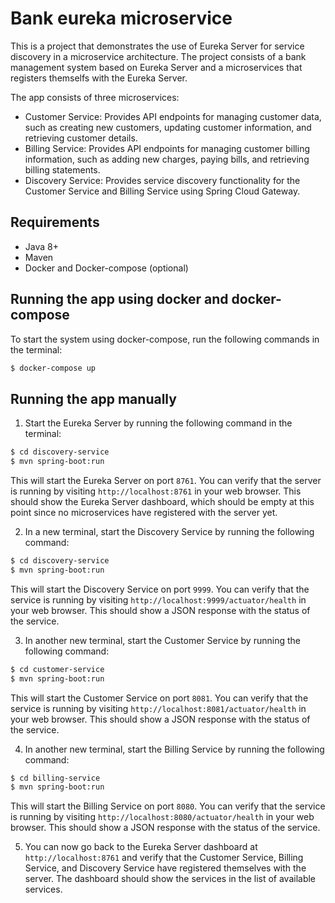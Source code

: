 # Bank eureka microservice

This is a project that demonstrates the use of Eureka Server for service discovery in a microservice architecture. The project consists of a bank management system based on Eureka Server and a microservices that registers themselfs with the Eureka Server.  

The app consists of three microservices:

- Customer Service: Provides API endpoints for managing customer data, such as creating new customers, updating customer information, and retrieving customer details.
- Billing Service: Provides API endpoints for managing customer billing information, such as adding new charges, paying bills, and retrieving billing statements.
- Discovery Service: Provides service discovery functionality for the Customer Service and Billing Service using Spring Cloud Gateway.

## Requirements

- Java 8+
- Maven
- Docker and Docker-compose (optional)

## Running the app using docker and docker-compose

To start the system using docker-compose, run the following commands in the terminal:
```sh
$ docker-compose up
```

## Running the app manually

1. Start the Eureka Server by running the following command in the terminal:

```sh
$ cd discovery-service
$ mvn spring-boot:run
```

This will start the Eureka Server on port `8761`. You can verify that the server is running by visiting `http://localhost:8761` in your web browser. This should show the Eureka Server dashboard, which should be empty at this point since no microservices have registered with the server yet.

2. In a new terminal, start the Discovery Service by running the following command:

```sh
$ cd discovery-service
$ mvn spring-boot:run
```

This will start the Discovery Service on port `9999`. You can verify that the service is running by visiting `http://localhost:9999/actuator/health` in your web browser. This should show a JSON response with the status of the service.

3. In another new terminal, start the Customer Service by running the following command:

```sh
$ cd customer-service
$ mvn spring-boot:run
```

This will start the Customer Service on port `8081`. You can verify that the service is running by visiting `http://localhost:8081/actuator/health` in your web browser. This should show a JSON response with the status of the service.

4. In another new terminal, start the Billing Service by running the following command:

```sh
$ cd billing-service
$ mvn spring-boot:run
```

This will start the Billing Service on port `8080`. You can verify that the service is running by visiting `http://localhost:8080/actuator/health` in your web browser. This should show a JSON response with the status of the service.

5. You can now go back to the Eureka Server dashboard at `http://localhost:8761` and verify that the Customer Service, Billing Service, and Discovery Service have registered themselves with the server. The dashboard should show the services in the list of available services.
